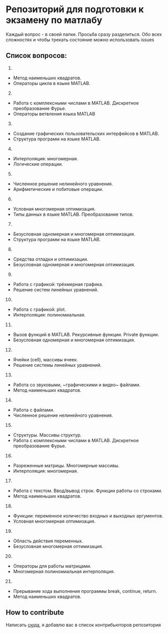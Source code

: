 # Репозиторий для подготовки к экзамену по матлабу

Каждый вопрос - в своей папке. 
Просьба сразу разделиться. Обо всех сложностях и чтобы трекать состояние можно использовать issues

## Список вопросов:

1.
  * Метод наименьших квадратов.
  * Операторы цикла в языке MATLAB.
2. 
  * Работа с комплексными числами в MATLAB. Дискретное преобразование Фурье.
  * Операторы ветвления языка MATLAB
3.
  * Создание графических пользовательских интерфейсов в MATLAB.
  * Структура программ на языке MATLAB.
4.
  * Интерполяция: многомерная.
  * Логические операции.
5.
  * Численное решение нелинейного уравнения.
  * Арифметические и побитовые операции.
6.
  * Условная многомерная оптимизация.
  * Типы данных в языке MATLAB.  Преобразование типов.
7.
  * Безусловная одномерная и многомерная оптимизация.
  * Структура программ на языке MATLAB.
8.
  * Средства отладки и оптимизации.
  * Безусловная одномерная и многомерная оптимизация.
9.
  * Работа с графикой: трёхмерная графика.
  * Решение систем линейных уравнений.
10.
  * Работа с графикой: plot.
  * Интерполяция: полиномиальная.
11.
  * Вызов функций в MATLAB. Рекурсивные функции. Private функции.
  * Безусловная одномерная и многомерная оптимизация.
12.
  * Ячейки (cell), массивы ячеек.
  * Решение системы линейных уравнений.
13.
  * Работа со звуковыми, ~графическими и видео~ файлами.
  * Метод наименьших квадратов.
14.
  * Работа с файлами.
  * Численное решение нелинейного уравнения.
15.
  * Структуры. Массивы структур.
  * Работа с комплексными числами в MATLAB. Дискретное преобразование Фурье.
16.
  * Разреженные матрицы. Многомерные массивы.
  * Интерполяция: многомерная.
17.
  * Работа с текстом. Ввод/вывод строк. Функции работы со строками.
  * Метод наименьших квадратов.
18.
  * Функции: переменное количество входных и выходных аргументов.
  * Условная многомерная оптимизация.
19.
  * Область действия переменных.
  * Безусловная многомерная оптимизация.
20.
  * Операторы для работы матрицами.
  * Многомерная полиномиальная интерполяция.
21.
  * Прерывание хода выполнения программы break, continue, return.
  * Метод наименьших квадратов.

## How to contribute

Написать [сюда](http://vk.com/d_c_l_x_v_i), я добавлю вас в список контрибьюторов репозитория